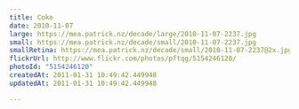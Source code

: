 ```yaml
---
title: Coke
date: 2010-11-07
large: https://mea.patrick.nz/decade/large/2010-11-07-2237.jpg
small: https://mea.patrick.nz/decade/small/2010-11-07-2237.jpg
smallRetina: https://mea.patrick.nz/decade/small/2010-11-07-2237@2x.jpg
flickrUrl: http://www.flickr.com/photos/pftqg/5154246120/
photoId: "5154246120"
createdAt: 2011-01-31 10:49:42.449948
updatedAt: 2011-01-31 10:49:42.449948

---
```


